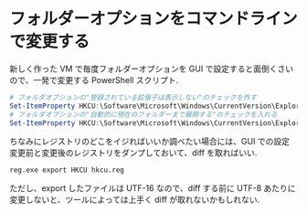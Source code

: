# フォルダーオプションをコマンドラインで変更する

新しく作った VM で毎度フォルダーオプションを GUI で設定すると面倒くさいので、一発で変更する PowerShell スクリプト.

```powershell
# フォルダオプションの"登録されている拡張子は表示しない"のチェックを外す
Set-ItemProperty HKCU:\Software\Microsoft\Windows\CurrentVersion\Explorer\Advanced -name "HideFileExt" -Value 0
# フォルダオプションの"自動的に現在のフォルダーまで展開する"のチェックを入れる
Set-ItemProperty HKCU:\Software\Microsoft\Windows\CurrentVersion\Explorer\Advanced -name "NavPaneExpandToCurrentFolder" -Value 1
```

ちなみにレジストリのどこをイジればいいか調べたい場合には、GUI での設定変更前と変更後のレジストリをダンプしておいて、diff を取ればいい.

```
reg.exe export HKCU hkcu.reg
```

ただし、export したファイルは UTF-16 なので、diff する前に UTF-8 あたりに変更しないと、ツールによっては上手く diff が取れないかもしれない.
